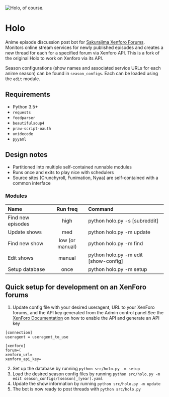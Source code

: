 ![Holo, of course.](holo.png)

# Holo
Anime episode discussion post bot for [Sakurajima Xenforo Forums](https://forums.sakurajima.moe/). Monitors online stream services for newly published episodes and creates a new thread for each for a specified forum via Xenforo API. This is a fork of the original Holo to work on Xenforo via its API.

Season configurations (show names and associated service URLs for each anime season) can be found in `season_configs`. Each can be loaded using the `edit` module.

## Requirements
* Python 3.5+
* `requests`
* `feedparser`
* `beautifulsoup4`
* `praw-script-oauth`
* `unidecode`
* `pyyaml`

## Design notes
* Partitioned into multiple self-contained runnable modules
* Runs once and exits to play nice with schedulers
* Source sites (Crunchyroll, Funimation, Nyaa) are self-contained with a common interface

### Modules

Name|Run freq|Command
:--|:-:|:--
Find new episodes|high|python holo.py -s [subreddit]
Update shows|med|python holo.py -m update
Find new show|low (or manual)|python holo.py -m find
Edit shows|manual|python holo.py -m edit [show-config]
Setup database|once|python holo.py -m setup

## Quick setup for development on an XenForo forums

1. Update config file with your desired useragent, URL to your XenForo forums, and the API key generated from the Admin control panel.See the [XenForo Documentation](https://xenforo.com/docs/dev/rest-api/) on how to enable the API and generate an API key
```
[connection]
useragent = useragent_to_use

[xenforo]
forum=(
xenforo_url=
xenforo_api_key=
```

2. Set up the database by running `python src/holo.py -m setup`
3. Load the desired season config files by running `python src/holo.py -m edit season_configs/[season]_[year].yaml`
4. Update the show information by running `python src/holo.py -m update`
5. The bot is now ready to post threads with `python src/holo.py`
